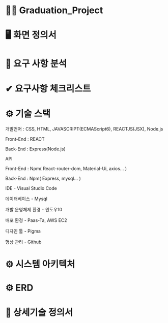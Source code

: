 # 👨‍🎓 Graduation_Project

# 🖥 화면 정의서

# 📌 요구 사항 분석

# ✔ 요구사항 체크리스트

# ⚙ 기술 스택

개발언어 : CSS, HTML, JAVASCRIPT(ECMAScript6), REACTJS(JSX), Node.js

Front-End : REACT

Back-End : Express(Node.js)

API 

Front-End : Npm( React-router-dom, Material-Ui, axios... )

Back-End : Npm( Express, mysql... )

IDE - Visual Studio Code

데이터베이스 - Mysql

개발 운영체제 환경 - 윈도우10

배포 환경 - Paas-Ta, AWS EC2

디자인 툴 - Pigma

형상 관리 - Github

# ⚙ 시스템 아키텍처


# ⚙ ERD


# 📑 상세기술 정의서

